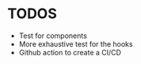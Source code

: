 # TODOS
- Test for components
- More exhaustive test for the hooks
- Github action to create a CI/CD